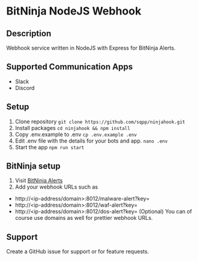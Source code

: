 # BitNinja NodeJS Webhook

## Description 
Webhook service written in NodeJS with Express for BitNinja Alerts.

## Supported Communication Apps
- Slack
- Discord

## Setup
1. Clone repository 
``git clone https://github.com/sqpp/ninjahook.git``
2. Install packages
``cd ninjahook && npm install``
3. Copy .env.example to .env
``cp .env.example .env``
4. Edit .env file with the details for your bots and app.
``nano .env``
5. Start the app
``npm run start``

## BitNinja setup

1. Visit [BitNinja Alerts](https://console.bitninja.io/alerts)
2. Add your webhook URLs such as
 - http://<ip-address/domain>:8012/malware-alert?key=<your-api-key>
 - http://<ip-address/domain>:8012/waf-alert?key=<your-api-key>
 - http://<ip-address/domain>:8012/dos-alert?key=<your-api-key>
 (Optional) You can of course use domains as well for prettier webhook URLs.

## Support

Create a GitHub issue for support or for feature requests.